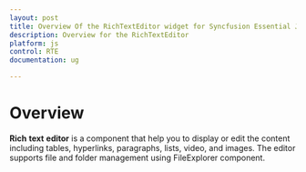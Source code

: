```yaml
---
layout: post
title: Overview Of the RichTextEditor widget for Syncfusion Essential JS
description: Overview for the RichTextEditor
platform: js
control: RTE
documentation: ug

---
```

# Overview

**Rich** **text** **editor** is a component that help you to display or edit the content including tables, hyperlinks, paragraphs, lists, video, and images. The editor supports file and folder management using FileExplorer component. 



